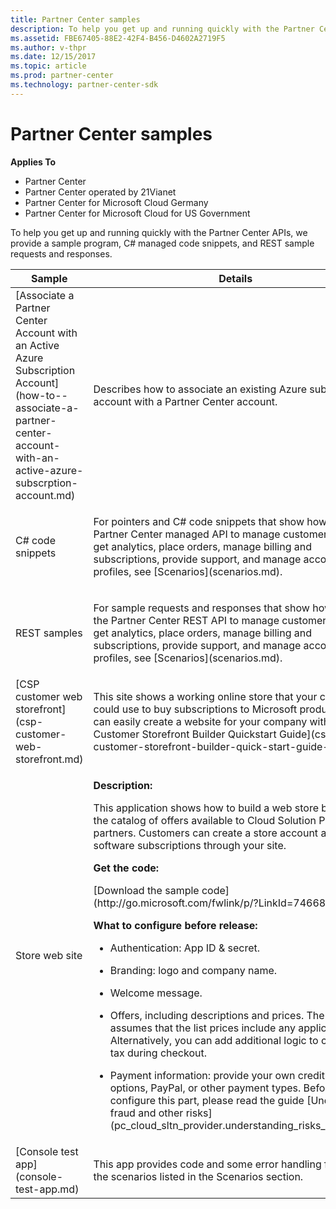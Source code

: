 ```yaml
---
title: Partner Center samples
description: To help you get up and running quickly with the Partner Center APIs, we provide a sample program, C\ managed code snippets, and REST sample requests and responses.
ms.assetid: FBE67405-88E2-42F4-B456-D4602A2719F5
ms.author: v-thpr
ms.date: 12/15/2017
ms.topic: article
ms.prod: partner-center
ms.technology: partner-center-sdk
---
```


# Partner Center samples


**Applies To**

-   Partner Center
-   Partner Center operated by 21Vianet
-   Partner Center for Microsoft Cloud Germany
-   Partner Center for Microsoft Cloud for US Government

To help you get up and running quickly with the Partner Center APIs, we provide a sample program, C# managed code snippets, and REST sample requests and responses.

<table>
<colgroup>
<col width="50%" />
<col width="50%" />
</colgroup>
<thead>
<tr class="header">
<th>Sample</th>
<th>Details</th>
</tr>
</thead>
<tbody>
<tr class="odd">
<td>[Associate a Partner Center Account with an Active Azure Subscription Account](how-to--associate-a-partner-center-account-with-an-active-azure-subscrption-account.md)</td>
<td><p>Describes how to associate an existing Azure subscription account with a Partner Center account.</p></td>
</tr>
<tr class="even">
<td>C# code snippets</td>
<td><p>For pointers and C# code snippets that show how to use the Partner Center managed API to manage customer accounts, get analytics, place orders, manage billing and subscriptions, provide support, and manage accounts and profiles, see [Scenarios](scenarios.md).</p></td>
</tr>
<tr class="odd">
<td>REST samples</td>
<td><p>For sample requests and responses that show how to use the Partner Center REST API to manage customer accounts, get analytics, place orders, manage billing and subscriptions, provide support, and manage accounts and profiles, see [Scenarios](scenarios.md).</p></td>
</tr>
<tr class="even">
<td>[CSP customer web storefront](csp-customer-web-storefront.md)</td>
<td><p>This site shows a working online store that your customers could use to buy subscriptions to Microsoft products. You can easily create a website for your company with the [CSP Customer Storefront Builder Quickstart Guide](csp-customer-storefront-builder-quick-start-guide-.md).</p></td>
</tr>
<tr class="odd">
<td>Store web site</td>
<td><p><strong>Description:</strong></p>
<p>This application shows how to build a web store based on the catalog of offers available to Cloud Solution Provider partners. Customers can create a store account and order software subscriptions through your site.</p>
<p><strong>Get the code:</strong></p>
<p>[Download the sample code](http://go.microsoft.com/fwlink/p/?LinkId=746683)</p>
<p><strong>What to configure before release:</strong></p>
<ul>
<li><p>Authentication: App ID &amp; secret.</p></li>
<li><p>Branding: logo and company name.</p></li>
<li><p>Welcome message.</p></li>
<li><p>Offers, including descriptions and prices. The app assumes that the list prices include any applicable taxes. Alternatively, you can add additional logic to calculate tax during checkout.</p></li>
<li><p>Payment information: provide your own credit card options, PayPal, or other payment types. Before you configure this part, please read the guide [Understand fraud and other risks](pc_cloud_sltn_provider.understanding_risks_like_fraud).</p></li>
</ul></td>
</tr>
<tr class="even">
<td>[Console test app](console-test-app.md)</td>
<td><p>This app provides code and some error handling for all of the scenarios listed in the Scenarios section.</p></td>
</tr>
</tbody>
</table>

 

 

 





